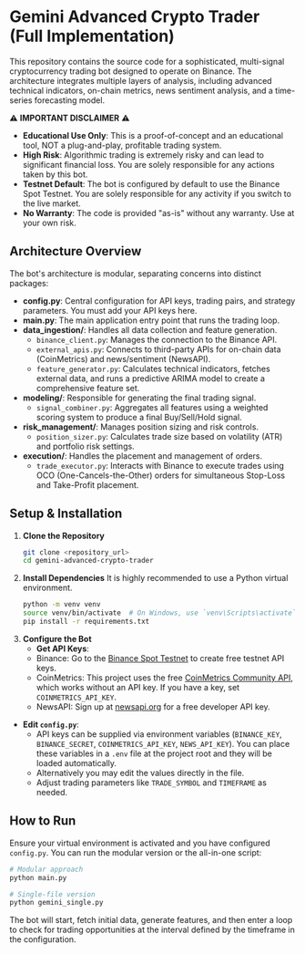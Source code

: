 # Gemini Advanced Crypto Trader (Full Implementation)
This repository contains the source code for a sophisticated, multi-signal cryptocurrency trading bot designed to operate on Binance. The architecture integrates multiple layers of analysis, including advanced technical indicators, on-chain metrics, news sentiment analysis, and a time-series forecasting model.

⚠️ **IMPORTANT DISCLAIMER** ⚠️
* **Educational Use Only**: This is a proof-of-concept and an educational tool, NOT a plug-and-play, profitable trading system.
* **High Risk**: Algorithmic trading is extremely risky and can lead to significant financial loss. You are solely responsible for any actions taken by this bot.
* **Testnet Default**: The bot is configured by default to use the Binance Spot Testnet. You are solely responsible for any activity if you switch to the live market.
* **No Warranty**: The code is provided "as-is" without any warranty. Use at your own risk.

## Architecture Overview
The bot's architecture is modular, separating concerns into distinct packages:
* **config.py**: Central configuration for API keys, trading pairs, and strategy parameters. You must add your API keys here.
* **main.py**: The main application entry point that runs the trading loop.
* **data_ingestion/**: Handles all data collection and feature generation.
  * `binance_client.py`: Manages the connection to the Binance API.
  * `external_apis.py`: Connects to third-party APIs for on-chain data (CoinMetrics) and news/sentiment (NewsAPI).
  * `feature_generator.py`: Calculates technical indicators, fetches external data, and runs a predictive ARIMA model to create a comprehensive feature set.
* **modeling/**: Responsible for generating the final trading signal.
  * `signal_combiner.py`: Aggregates all features using a weighted scoring system to produce a final Buy/Sell/Hold signal.
* **risk_management/**: Manages position sizing and risk controls.
  * `position_sizer.py`: Calculates trade size based on volatility (ATR) and portfolio risk settings.
* **execution/**: Handles the placement and management of orders.
  * `trade_executor.py`: Interacts with Binance to execute trades using OCO (One-Cancels-the-Other) orders for simultaneous Stop-Loss and Take-Profit placement.

## Setup & Installation
1. **Clone the Repository**
   ```bash
   git clone <repository_url>
   cd gemini-advanced-crypto-trader
   ```
2. **Install Dependencies**
   It is highly recommended to use a Python virtual environment.
   ```bash
   python -m venv venv
   source venv/bin/activate  # On Windows, use `venv\Scripts\activate`
   pip install -r requirements.txt
   ```
3. **Configure the Bot**
   * **Get API Keys**:
    * Binance: Go to the [Binance Spot Testnet](https://testnet.binance.vision/) to create free testnet API keys.
    * CoinMetrics: This project uses the free [CoinMetrics Community API](https://coinmetrics.io/community-api/), which works without an API key. If you have a key, set `COINMETRICS_API_KEY`.
    * NewsAPI: Sign up at [newsapi.org](https://newsapi.org) for a free developer API key.
  * **Edit `config.py`**:
    * API keys can be supplied via environment variables (`BINANCE_KEY`,
      `BINANCE_SECRET`, `COINMETRICS_API_KEY`, `NEWS_API_KEY`). You can place these
      variables in a `.env` file at the project root and they will be loaded
      automatically.
    * Alternatively you may edit the values directly in the file.
    * Adjust trading parameters like `TRADE_SYMBOL` and `TIMEFRAME` as needed.

## How to Run
Ensure your virtual environment is activated and you have configured `config.py`.
You can run the modular version or the all-in-one script:
```bash
# Modular approach
python main.py

# Single-file version
python gemini_single.py
```
The bot will start, fetch initial data, generate features, and then enter a loop to check for trading opportunities at the interval defined by the timeframe in the configuration.
